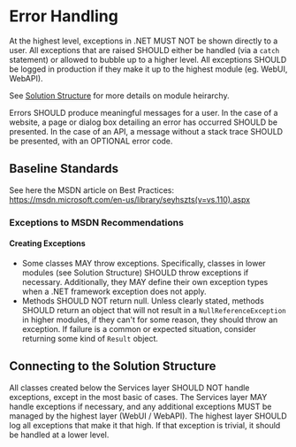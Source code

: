 # Error Handling

At the highest level, exceptions in .NET MUST NOT be shown directly to a user.
All exceptions that are raised SHOULD either be handled (via a `catch`
statement) or allowed to bubble up to a higher level. All exceptions SHOULD be
logged in production if they make it up to the highest module (eg. WebUI,
WebAPI).

See [Solution Structure](Solution_Structure.md) for more details on module
heirarchy.

Errors SHOULD produce meaningful messages for a user. In the case of a website,
a page or dialog box detailing an error has occurred SHOULD be presented. In the
case of an API, a message without a stack trace SHOULD be presented, with an
OPTIONAL error code.

## Baseline Standards

See here the MSDN article on Best Practices:
https://msdn.microsoft.com/en-us/library/seyhszts(v=vs.110).aspx

### Exceptions to MSDN Recommendations

#### Creating Exceptions

* Some classes MAY throw exceptions. Specifically, classes in lower modules (see
  Solution Structure) SHOULD throw exceptions if necessary. Additionally, they
  MAY define their own exception types when a .NET framework exception does not
  apply.
* Methods SHOULD NOT return null. Unless clearly stated, methods SHOULD return
  an object that will not result in a `NullReferenceException` in higher modules,
  if they can't for some reason, they should throw an exception. If failure is
  a common or expected situation, consider returning some kind of `Result` object.

## Connecting to the Solution Structure

All classes created below the Services layer SHOULD NOT handle exceptions,
except in the most basic of cases. The Services layer MAY handle exceptions if
necessary, and any additional exceptions MUST be managed by the highest layer
(WebUI / WebAPI). The highest layer SHOULD log all exceptions that make it that
high. If that exception is trivial, it should be handled at a lower level.

